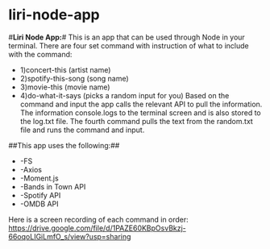 # liri-node-app

#**Liri Node App:**#
This is an app that can be used through Node in your terminal. There are four set command with instruction of what to include with the command:
* 1)concert-this (artist name)
* 2)spotify-this-song (song name)
* 3)movie-this (movie name)
* 4)do-what-it-says (picks a random input for you)
Based on the command and input the app calls the relevant API to pull the information. The information console.logs to the terminal screen and is also stored to the log.txt file. The fourth command pulls the text from the random.txt file and runs the command and input.

##This app uses the following:##
* -FS
* -Axios
* -Moment.js
* -Bands in Town API
* -Spotify API
* -OMDB API

Here is a screen recording of each command in order: https://drive.google.com/file/d/1PAZE60KBpOsvBkzj-66oqoLIGiLmfO_s/view?usp=sharing
